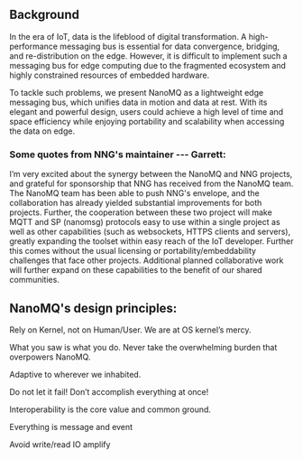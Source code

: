 ## Background

In the era of IoT, data is the lifeblood of digital transformation. A high-performance messaging bus is essential for data convergence, bridging, and re-distribution on the edge. However, it is difficult to implement such a messaging bus for edge computing due to the fragmented ecosystem and highly constrained resources of embedded hardware.

To tackle such problems,  we present NanoMQ as a lightweight edge messaging bus, which unifies data in motion and data at rest. With its elegant and powerful design, users could achieve a high level of time and space efficiency while enjoying portability and scalability when accessing the data on edge.

### Some quotes from NNG's maintainer --- Garrett:
I’m very excited about the synergy between the NanoMQ and NNG projects, and grateful for sponsorship that NNG has received from the NanoMQ team. The NanoMQ team has been able to push NNG's envelope, and the collaboration has already yielded substantial improvements for both projects. Further, the cooperation between these two project will make MQTT and SP (nanomsg) protocols easy to use within a single project as well as other capabilities (such as websockets, HTTPS clients and servers), greatly expanding the toolset within easy reach of the IoT developer. Further this comes without the usual licensing or portability/embeddability challenges that face other projects. Additional planned collaborative work will further expand on these capabilities to the benefit of our shared communities.

## NanoMQ's design principles:

Rely on Kernel, not on Human/User. We are at OS kernel’s mercy.

What you saw is what you do. Never take the overwhelming burden that overpowers NanoMQ.

Adaptive to wherever we inhabited.

Do not let it fail! Don’t accomplish everything at once!

Interoperability is the core value and common ground.

Everything is message and event

Avoid write/read IO amplify